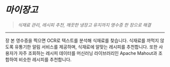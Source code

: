 # _마이장고_

> _식재료 관리, 레시피 추천, 깨끗한 냉장고 유지까지 영수증 한 장으로 해결_ 

---

 장 본 영수증을 찍으면 OCR로 텍스트를 분석해 식재료를 찾습니다. 
식재료를 까먹지 않도록 유통기한 알림 서비스를 제공하며, 식재료에 알맞는 레시피를 추천합니다.
또한 사용자가 자주 조회하는 레시피 데이터를 머신러닝 라이브러리인 Apache Mahout과 조합하여 
비슷한 레시피를 추천합니다.
